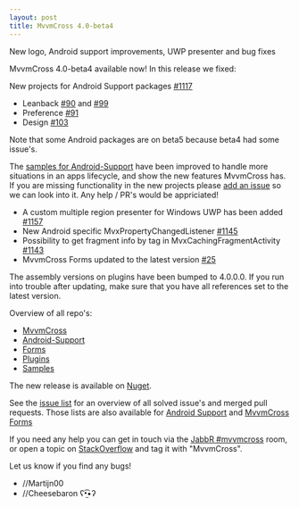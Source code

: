```yaml
---
layout: post
title: MvvmCross 4.0-beta4
---
```


New logo, Android support improvements, UWP presenter and bug fixes

MvvmCross 4.0-beta4 available now! In this release we fixed:

New projects for Android Support packages [#1117](https://github.com/MvvmCross/MvvmCross/pull/1117)
- Leanback [#90](https://github.com/MvvmCross/MvvmCross-AndroidSupport/pull/90) and [#99](https://github.com/MvvmCross/MvvmCross-AndroidSupport/pull/99)
- Preference [#91](https://github.com/MvvmCross/MvvmCross-AndroidSupport/pull/91)
- Design [#103](https://github.com/MvvmCross/MvvmCross-AndroidSupport/pull/103)

Note that some Android packages are on beta5 because beta4 had some issue's.

The [samples for Android-Support](https://github.com/MvvmCross/MvvmCross-AndroidSupport/tree/master/Samples) have been improved to handle more situations in an apps lifecycle, and show the new features MvvmCross has.
If you are missing functionality in the new projects please [add an issue](https://github.com/MvvmCross/MvvmCross-AndroidSupport/issues/new) so we can look into it. Any help / PR's would be appriciated!

- A custom multiple region presenter for Windows UWP has been added [#1157](https://github.com/MvvmCross/MvvmCross/pull/1157)
- New Android specific MvxPropertyChangedListener [#1145](https://github.com/MvvmCross/MvvmCross/pull/1145)
- Possibility to get fragment info by tag in MvxCachingFragmentActivity [#1143](https://github.com/MvvmCross/MvvmCross/pull/1143)
- MvvmCross Forms updated to the latest version [#25](https://github.com/MvvmCross/MvvmCross-Forms/pull/25)

The assembly versions on plugins have been bumped to 4.0.0.0. If you run into trouble after updating, make sure that you have all references set to the latest version.

Overview of all repo's:

- [MvvmCross](https://github.com/MvvmCross/MvvmCross)
- [Android-Support](https://github.com/MvvmCross/MvvmCross-AndroidSupport)
- [Forms](https://github.com/MvvmCross/MvvmCross-Forms)
- [Plugins](https://github.com/MvvmCross/MvvmCross-Plugins)
- [Samples](https://github.com/MvvmCross/MvvmCross-Samples)

The new release is available on [Nuget](https://www.nuget.org/packages?q=mvvmcross).

See the [issue list](https://github.com/MvvmCross/MvvmCross/issues?q=milestone%3A4.0.0+is%3Aclosed) for an overview of all solved issue's and merged pull requests.
Those lists are also available for [Android Support](https://github.com/MvvmCross/MvvmCross-AndroidSupport/issues?q=milestone%3A4.0.0+is%3Aclosed) and [MvvmCross Forms](https://github.com/MvvmCross/MvvmCross-Forms/issues?q=milestone%3A4.0.0+is%3Aclosed)

If you need any help you can get in touch via the [JabbR #mvvmcross](https://jabbr.net/#/rooms/mvvmcross) room, or open a topic on [StackOverflow](http://stackoverflow.com/questions/new/mvvmcross) and tag it with "MvvmCross".

Let us know if you find any bugs!

- //Martijn00
- //Cheesebaron ʕ•̫͡•ʔ
